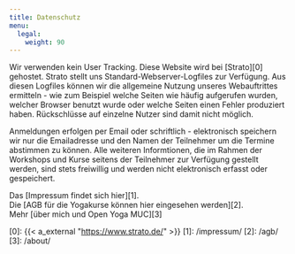 ```yaml
---
title: Datenschutz
menu:
  legal:
    weight: 90
---
```


Wir verwenden kein User Tracking. Diese Website wird bei [Strato][0] gehostet. Strato stellt uns Standard-Webserver-Logfiles zur Verfügung. Aus diesen Logfiles können wir die allgemeine Nutzung unseres Webauftrittes ermitteln - wie zum Beispiel welche Seiten wie häufig aufgerufen wurden, welcher Browser benutzt wurde oder welche Seiten einen Fehler produziert haben. Rückschlüsse auf einzelne Nutzer sind damit nicht möglich. 

Anmeldungen erfolgen per Email oder schriftlich - elektronisch speichern wir nur die Emailadresse und den Namen der Teilnehmer um die Termine abstimmen zu können. Alle weiteren Informtionen, die im Rahmen der Workshops und Kurse seitens der Teilnehmer zur Verfügung gestellt werden, sind stets freiwillig und werden nicht elektronisch erfasst oder gespeichert.

Das [Impressum findet sich hier][1].  
Die [AGB für die Yogakurse können hier eingesehen werden][2].  
Mehr [über mich und Open Yoga MUC][3]

[0]: {{< a_external "https://www.strato.de/" >}}
[1]: /impressum/
[2]: /agb/
[3]: /about/
